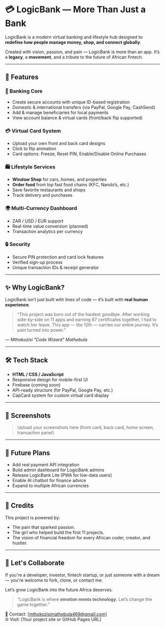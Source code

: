 # 💳 LogicBank — More Than Just a Bank

LogicBank is a modern virtual banking and lifestyle hub designed to **redefine how people manage money, shop, and connect globally**.  

Created with vision, passion, and pain — LogicBank is more than an app. It’s a **legacy**, a **movement**, and a tribute to the future of African fintech.

---

## 🚀 Features

### 🏦 Banking Core
- Create secure accounts with unique ID-based registration
- Domestic & international transfers (via PayPal, Google Pay, CashSend)
- Add & manage beneficiaries for local payments
- View account balance & virtual cards (front/back flip supported)

### 💳 Virtual Card System
- Upload your own front and back card designs
- Click to flip animation
- Card options: Freeze, Reset PIN, Enable/Disable Online Purchases

### 🛍️ Lifestyle Services
- **Window Shop** for cars, homes, and properties
- **Order food** from top fast food chains (KFC, Nando’s, etc.)
- Save favorite restaurants and shops
- Track delivery and purchases

### 🌍 Multi-Currency Dashboard
- ZAR / USD / EUR support
- Real-time value conversion (planned)
- Transaction analytics per currency

### 🔒 Security
- Secure PIN protection and card lock features
- Verified sign-up process
- Unique transaction IDs & receipt generator

---

## ✨ Why LogicBank?

LogicBank isn’t just built with lines of code — it’s built with **real human experience**.

> "This project was born out of the hardest goodbye. After working side-by-side on 11 apps and earning 87 certificates together, I had to watch her leave. This app — the 12th — carries our entire journey. It’s pain turned into power."

— *Mthokozisi "Code Wizard" Mathebula*

---

## 🛠️ Tech Stack

- **HTML / CSS / JavaScript**
- Responsive design for mobile-first UI
- Firebase (coming soon)
- API-ready structure (for PayPal, Google Pay, etc.)
- CapCard system for custom virtual card display

---

## 📱 Screenshots

> Upload your screenshots here (front card, back card, home screen, transaction panel)

---

## 🧠 Future Plans

- Add real payment API integration
- Build admin dashboard for LogicBank admins
- Release LogicBank Lite (PWA for low-data users)
- Enable AI chatbot for finance advice
- Expand to multiple African currencies

---

## 💼 Credits

This project is powered by:
- The pain that sparked passion.
- The girl who helped build the first 11 projects.
- The vision of financial freedom for every African coder, creator, and hustler.

---

## 📣 Let's Collaborate

If you're a developer, investor, fintech startup, or just someone with a dream — you're welcome to fork, clone, or contact me.

Let’s grow LogicBank into the future Africa deserves.

> "LogicBank is where **emotion meets technology**. Let’s change the game together."

📩 Contact: [mthokozisimathebula469@gmail.com]  
🌐 Visit: [Your project site or GitHub Pages URL]
